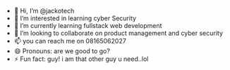 - 👋 Hi, I’m @jackotech
- 👀 I’m interested in learning cyber Security
- 🌱 I’m currently learning fullstack web development
- 💞️ I’m looking to collaborate on product management and cyber security
- 📫 you can reach me on 08165062027
- 😄 Pronouns: are we good to go?
- ⚡ Fun fact: guy! i am that other guy u need..lol 

<!---
jackotech/jackotech is a ✨ special ✨ repository because its `README.md` (this file) appears on your GitHub profile.
You can click the Preview link to take a look at your changes.
--->
